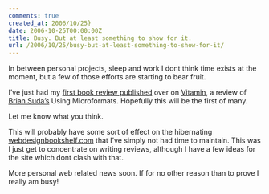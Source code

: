 ```yaml
---
comments: true
created_at: 2006/10/25}
date: 2006-10-25T00:00:00Z
title: Busy. But at least something to show for it.
url: /2006/10/25/busy-but-at-least-something-to-show-for-it/
---
```


<p>
In between personal projects, sleep and work I dont think time exists at the moment, but a few of those efforts are starting to bear fruit.

</p>
<p>
I’ve just had my <a href="http://www.thinkvitamin.com/reviews/dev/using-microformats-by-brian-suda/">first book review published</a> over on <a href="http://www.thinkvitamin.com">Vitamin</a>, a review of <a href="http://suda.co.uk">Brian Suda’s</a> Using Microformats. Hopefully this will be the first of many.

</p>
<p>
Let me know what you think.

</p>
<p>
This will probably have some sort of effect on the hibernating <a href="http://webdesignbookshelf.com">webdesignbookshelf.com</a> that I’ve simply not had time to maintain. This was I just get to concentrate on writing reviews, although I have a few ideas for the site which dont clash with that.

</p>
<p>
More personal web related news soon. If for no other reason than to prove I really am busy!

</p>
